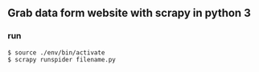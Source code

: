 ## Grab data form website with scrapy in python 3
### run
```
$ source ./env/bin/activate
$ scrapy runspider filename.py
```
